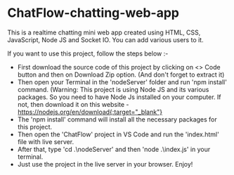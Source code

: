 # ChatFlow-chatting-web-app
This is a realtime chatting mini web app created using HTML, CSS, JavaScript, Node JS and Socket IO. You can add various users to it.

If you want to use this project, follow the steps below :-
 - First download the source code of this project by clicking on <> Code button and then on Download Zip option. (And don't forget to extract it)
 - Then open your Terminal in the 'nodeServer' folder and run 'npm install' command. (Warning: This project is using Node JS and its various packages. So you need to have Node Js installed on your computer. If not, then download it on this website - https://nodejs.org/en/download{:target="_blank"}
 - The 'npm install' command will install all the necessary packages for this project.
 - Then open the 'ChatFlow' project in VS Code and run the 'index.html' file with live server.
 - After that, type 'cd .\nodeServer' and then 'node .\index.js' in your terminal.
 - Just use the project in the live server in your browser. Enjoy!
